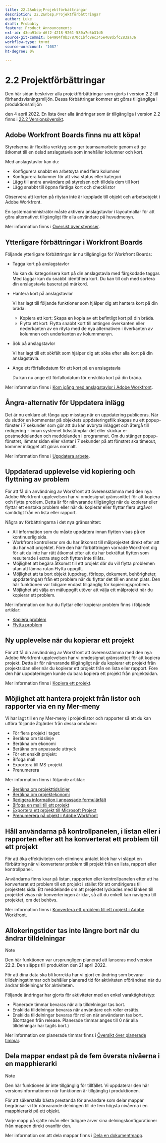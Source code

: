 ```yaml
---
title: 22.2&nbsp;Projektförbättringar
description: 22.2&nbsp;Projektförbättringar
author: Luke
draft: Probably
feature: Product Announcements
exl-id: 43ea91db-d6f2-4218-9261-580a7e5b31d0
source-git-commit: be4904f0b37870c1bfc8ec345e468d5fc283aa36
workflow-type: tm+mt
source-wordcount: '1087'
ht-degree: 0%

---
```


# 2.2 Projektförbättringar

Den här sidan beskriver alla projektförbättringar som gjorts i version 2.2 till förhandsvisningsmiljön. Dessa förbättringar kommer att göras tillgängliga i produktionsmiljön

<!--
<MadCap:conditionalText data-mc-conditions="QuicksilverOrClassic.Draft mode">
in January 2022
</MadCap:conditionalText>
-->

den 4 april 2022. En lista över alla ändringar som är tillgängliga i version 2.2 finns i [22.2 Versionsöversikt](../../../product-announcements/product-releases/22.2-release-activity/22-2-release-overview.md).

## Adobe Workfront Boards finns nu att köpa!

Styrelserna är flexibla verktyg som ger teamsamarbete genom att ge åtkomst till en delad anslagstavla som innehåller kolumner och kort.

Med anslagstavlor kan du:

* Konfigurera snabbt en arbetsyta med flera kolumner
* Konfigurera kolumner för att visa status eller kategori
* Lägg till andra användare på styrelsen och tilldela dem till kort
* Lägg snabbt till öppna färdiga kort och checklistor

Observera att korten på ritytan inte är kopplade till objekt och arbetsobjekt i Adobe Workfront.

En systemadministratör måste aktivera anslagstavlor i layoutmallar för att göra alternativet tillgängligt för alla användare på huvudmenyn.

Mer information finns i [Översikt över styrelser](../../../agile/boards-overview.md).

## Ytterligare förbättringar i Workfront Boards

Följande ytterligare förbättringar är nu tillgängliga för Workfront Boards:

* Tagga kort på anslagstavlor

   Nu kan du kategorisera kort på din anslagstavla med färgkodade taggar. Med taggar kan du snabbt identifiera kort. Du kan till och med sortera din anslagstavla baserat på märkord.

* Hantera kort på anslagstavlor

   Vi har lagt till följande funktioner som hjälper dig att hantera kort på din bräda:

   * Kopiera ett kort: Skapa en kopia av ett befintligt kort på din bräda.
   * Flytta ett kort: Flytta snabbt kort till antingen överkanten eller nederkanten av en rityta med de nya alternativen i överkanten av kolumnen och underkanten av kolumnmenyn.

* Sök på anslagstavlor

   Vi har lagt till ett sökfält som hjälper dig att söka efter alla kort på din anslagstavla.

* Ange ett förfallodatum för ett kort på en anslagstavla

   Du kan nu ange ett förfallodatum för enskilda kort på din bräda.

Mer information finns i [Kom igång med anslagstavlor i Adobe Workfront](../../../agile/get-started-with-boards/get-started-with-boards.md).

## Ångra-alternativ för Uppdatera inlägg

Det är nu enklare att fånga upp misstag när en uppdatering publiceras. När du slutför en kommentar på objektets uppdateringsflik skapas nu ett popup-fönster i 7 sekunder som gör att du kan avbryta inlägget och återgå till redigering - innan systemet tidsstämplar det eller skickar e-postmeddelanden och meddelanden i programmet. Om du stänger popup-fönstret, lämnar sidan eller väntar i 7 sekunder på att fönstret ska timeout, kommer inlägget att göras normalt.

Mer information finns i [Uppdatera arbete](../../../workfront-basics/updating-work-items-and-viewing-updates/update-work.md).

## Uppdaterad upplevelse vid kopiering och flyttning av problem

För att få din användning av Workfront att överensstämma med den nya Adobe Workfront-upplevelsen har vi omdesignat gränssnittet för att kopiera och flytta problem. Detta är för närvarande tillgängligt när du kopierar eller flyttar ett enstaka problem eller när du kopierar eller flyttar flera utgåvor samtidigt från en lista eller rapport.

Några av förbättringarna i det nya gränssnittet:

* All information som du måste uppdatera innan flytten visas på en kontinuerlig sida.
* Workfront kontrollerar om du har åtkomst till målprojektet direkt efter att du har valt projektet. Före den här förbättringen varnade Workfront dig för att du inte har rätt åtkomst efter att du har bekräftat flytten som resulterade i extra steg och flytten inte tillåts.
* Möjlighet att begära åtkomst till ett projekt där du vill flytta problemen utan att lämna rutan Flytta uppgift.
* Möjlighet att ta bort objekt (uppdrag, förlopp, dokument, behörigheter, uppdateringar) från ett problem när du flyttar det till en annan plats. Den här funktionen var tidigare endast tillgänglig för kopieringsproblem.
* Möjlighet att välja en måluppgift utöver att välja ett målprojekt när du kopierar ett problem.

Mer information om hur du flyttar eller kopierar problem finns i följande artiklar:

* [Kopiera problem](../../../manage-work/issues/manage-issues/copy-issues.md)
* [Flytta problem](../../../manage-work/issues/manage-issues/move-issues.md)

## Ny upplevelse när du kopierar ett projekt

För att få din användning av Workfront att överensstämma med den nya Adobe Workfront-upplevelsen har vi omdesignat gränssnittet för att kopiera projekt. Detta är för närvarande tillgängligt när du kopierar ett projekt från projektsidan eller när du kopierar ett projekt från en lista eller rapport. Före den här uppdateringen kunde du bara kopiera ett projekt från projektsidan.

Mer information finns i [Kopiera ett projekt](../../../manage-work/projects/manage-projects/copy-project.md).

## Möjlighet att hantera projekt från listor och rapporter via en ny Mer-meny

Vi har lagt till en ny Mer-meny i projektlistor och rapporter så att du kan utföra följande åtgärder från dessa områden:

* För flera projekt i taget:
* Beräkna om tidslinje
* Beräkna om ekonomi
* Beräkna om anpassade uttryck
* För ett enskilt projekt:
* Bifoga mall
* Exportera till MS-projekt
* Prenumerera

Mer information finns i följande artiklar:

* [Beräkna om projekttidslinjer](../../../manage-work/projects/manage-projects/recalculate-project-timeline.md)
* [Beräkna om projektekonomi](../../../manage-work/projects/project-finances/recalculate-project-finances.md)
* [Redigera information i anpassade formulärfält](../../../workfront-basics/work-with-custom-forms/edit-custom-forms.md)
* [Bifoga en mall till ett projekt](../../../manage-work/projects/create-and-manage-templates/attach-template-to-project.md)
* [Exportera ett projekt till Microsoft Project](../../../manage-work/projects/manage-projects/export-project-to-ms-project.md)
* [Prenumerera på objekt i Adobe Workfront](../../../workfront-basics/using-notifications/subscribe-to-items-in-workfront.md)

## Håll användarna på kontrollpanelen, i listan eller i rapporten efter att ha konverterat ett problem till ett projekt

För att öka effektiviteten och eliminera antalet klick har vi släppt en förbättring när vi konverterar problem till projekt från en lista, rapport eller kontrollpanel.

Användarna finns kvar på listan, rapporten eller kontrollpanelen efter att ha konverterat ett problem till ett projekt i stället för att omdirigeras till projektets sida. Ett meddelande om att projektet lyckades med länken till projektet visas när konverteringen är klar, så att du enkelt kan navigera till projektet, om det behövs.

Mer information finns i [Konvertera ett problem till ett projekt i Adobe Workfront](../../../manage-work/issues/convert-issues/convert-issue-to-project.md).

## Allokeringstider tas inte längre bort när du ändrar tilldelningar

>[!NOTE]
>
>Den här funktionen var ursprungligen planerad att lanseras med version 22.2. Den släpps till produktion den 21 april 2022.

För att dina data ska bli korrekta har vi gjort en ändring som bevarar tilldelningstimmar och behåller planerad tid för aktiviteten oförändrad när du ändrar tilldelningar för aktiviteten.

Följande ändringar har gjorts för aktiviteter med en enkel varaktighetstyp:

* Planerade timmar bevaras när alla tilldelningar tas bort.
* Enskilda tilldelningar bevaras när användare och roller ersätts.
* Enskilda tilldelningar bevaras för rollen när användaren tas bort. (Borttagen från release. Planerade timmar anges till 0 när alla tilldelningar har tagits bort.)

Mer information om planerade timmar finns i [Översikt över planerade timmar](../../../manage-work/tasks/task-information/planned-hours.md).

## Dela mappar endast på de fem översta nivåerna i en mapphierarki

>[!NOTE]
>
>Den här funktionen är inte tillgänglig för tillfället. Vi uppdaterar den här versionsinformationen när funktionen är tillgänglig i produktionen.

För att säkerställa bästa prestanda för användare som delar mappar begränsar vi för närvarande delningen till de fem högsta nivåerna i en mapphierarki på ett objekt.

Varje mapp på sjätte nivån eller tidigare ärver sina delningskonfigurationer från mappen direkt ovanför den.

Mer information om att dela mappar finns i [Dela en dokumentmapp](../../../workfront-basics/grant-and-request-access-to-objects/share-a-document-folder.md).

